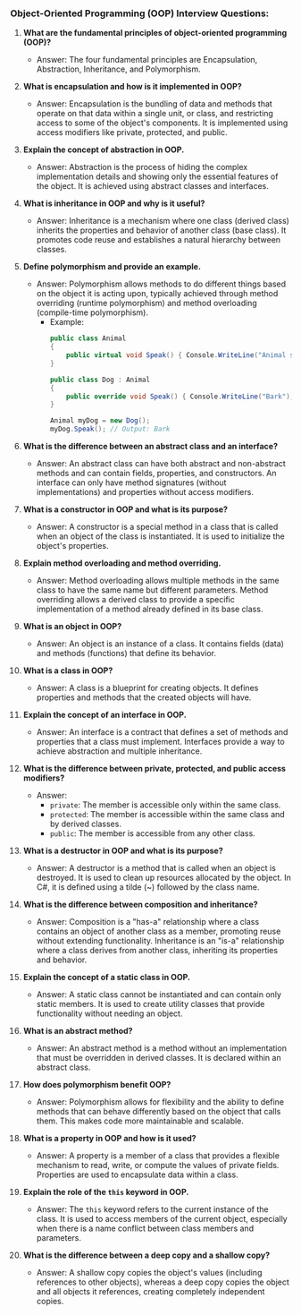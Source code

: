 ### Object-Oriented Programming (OOP) Interview Questions:

1. **What are the fundamental principles of object-oriented programming (OOP)?**
   - Answer: The four fundamental principles are Encapsulation, Abstraction, Inheritance, and Polymorphism.

2. **What is encapsulation and how is it implemented in OOP?**
   - Answer: Encapsulation is the bundling of data and methods that operate on that data within a single unit, or class, and restricting access to some of the object's components. It is implemented using access modifiers like private, protected, and public.

3. **Explain the concept of abstraction in OOP.**
   - Answer: Abstraction is the process of hiding the complex implementation details and showing only the essential features of the object. It is achieved using abstract classes and interfaces.

4. **What is inheritance in OOP and why is it useful?**
   - Answer: Inheritance is a mechanism where one class (derived class) inherits the properties and behavior of another class (base class). It promotes code reuse and establishes a natural hierarchy between classes.

5. **Define polymorphism and provide an example.**
   - Answer: Polymorphism allows methods to do different things based on the object it is acting upon, typically achieved through method overriding (runtime polymorphism) and method overloading (compile-time polymorphism).
     - Example: 
       ```csharp
       public class Animal
       {
           public virtual void Speak() { Console.WriteLine("Animal sound"); }
       }
       
       public class Dog : Animal
       {
           public override void Speak() { Console.WriteLine("Bark"); }
       }
       
       Animal myDog = new Dog();
       myDog.Speak(); // Output: Bark
       ```

6. **What is the difference between an abstract class and an interface?**
   - Answer: An abstract class can have both abstract and non-abstract methods and can contain fields, properties, and constructors. An interface can only have method signatures (without implementations) and properties without access modifiers.

7. **What is a constructor in OOP and what is its purpose?**
   - Answer: A constructor is a special method in a class that is called when an object of the class is instantiated. It is used to initialize the object's properties.

8. **Explain method overloading and method overriding.**
   - Answer: Method overloading allows multiple methods in the same class to have the same name but different parameters. Method overriding allows a derived class to provide a specific implementation of a method already defined in its base class.

9. **What is an object in OOP?**
   - Answer: An object is an instance of a class. It contains fields (data) and methods (functions) that define its behavior.

10. **What is a class in OOP?**
    - Answer: A class is a blueprint for creating objects. It defines properties and methods that the created objects will have.

11. **Explain the concept of an interface in OOP.**
    - Answer: An interface is a contract that defines a set of methods and properties that a class must implement. Interfaces provide a way to achieve abstraction and multiple inheritance.

12. **What is the difference between private, protected, and public access modifiers?**
    - Answer: 
      - `private`: The member is accessible only within the same class.
      - `protected`: The member is accessible within the same class and by derived classes.
      - `public`: The member is accessible from any other class.

13. **What is a destructor in OOP and what is its purpose?**
    - Answer: A destructor is a method that is called when an object is destroyed. It is used to clean up resources allocated by the object. In C#, it is defined using a tilde (~) followed by the class name.

14. **What is the difference between composition and inheritance?**
    - Answer: Composition is a "has-a" relationship where a class contains an object of another class as a member, promoting reuse without extending functionality. Inheritance is an "is-a" relationship where a class derives from another class, inheriting its properties and behavior.

15. **Explain the concept of a static class in OOP.**
    - Answer: A static class cannot be instantiated and can contain only static members. It is used to create utility classes that provide functionality without needing an object.

16. **What is an abstract method?**
    - Answer: An abstract method is a method without an implementation that must be overridden in derived classes. It is declared within an abstract class.

17. **How does polymorphism benefit OOP?**
    - Answer: Polymorphism allows for flexibility and the ability to define methods that can behave differently based on the object that calls them. This makes code more maintainable and scalable.

18. **What is a property in OOP and how is it used?**
    - Answer: A property is a member of a class that provides a flexible mechanism to read, write, or compute the values of private fields. Properties are used to encapsulate data within a class.

19. **Explain the role of the `this` keyword in OOP.**
    - Answer: The `this` keyword refers to the current instance of the class. It is used to access members of the current object, especially when there is a name conflict between class members and parameters.

20. **What is the difference between a deep copy and a shallow copy?**
    - Answer: A shallow copy copies the object's values (including references to other objects), whereas a deep copy copies the object and all objects it references, creating completely independent copies.
